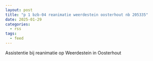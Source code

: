 ```yaml
---
layout: post
title: "p 1 bzb-04 reanimatie weerdestein oosterhout nb 205335"
date: 2025-01-29
categories: 
  - rss
tags: 
  - feed
---
```


Assistentie bij reanimatie op Weerdestein in Oosterhout
